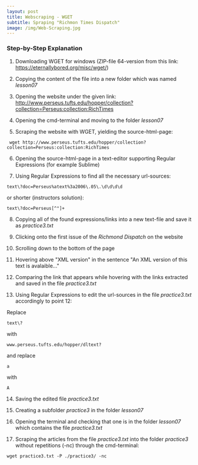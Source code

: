 ```yaml
---
layout: post
title: Webscraping - WGET
subtitle: Spraping "Richmon Times Dispatch"
image: /img/Web-Scraping.jpg
---
```


### Step-by-Step Explanation

1. Downloading WGET for windows (ZIP-file 64-version from this link: <https://eternallybored.org/misc/wget/>)

2. Copying the content of the file into a new folder which was named *lesson07*

3. Opening the website under the given link: <http://www.perseus.tufts.edu/hopper/collection?collection=Perseus:collection:RichTimes>

4. Opening the cmd-terminal and moving to the folder *lesson07*

5. Scraping the website with WGET, yielding the source-html-page: 
```
 wget http://www.perseus.tufts.edu/hopper/collection?collection=Perseus:collection:RichTimes
```

6. Opening the source-html-page in a text-editor supporting Regular Expressions (for example Sublime)

7. Using Regular Expressions to find all the necessary url-sources:
```
text\?doc=Perseus%atext%3a2006\.05\.\d\d\d\d 
```
or shorter (instructors solution):
```
text\?doc=Perseus[^"]+
```
8. Copying all of the found expressions/links into a new text-file and save it as *practice3.txt*

9. Clicking onto the first issue of the *Richmond Dispatch* on the website

10. Scrolling down to the bottom of the page

11. Hovering above "XML version" in the sentence "An XML version of this text is avalaible..."

12. Comparing the link that appears while hovering with the links extracted and saved in the file *practice3.txt*

13. Using Regular Expressions to edit the url-sources in the file *practice3.txt* accordingly to point 12:

Replace 
```
text\?
```
with
```
www.perseus.tufts.edu/hopper/dltext?
```
and replace 
```
a
```
with
```
A
```
14. Saving the edited file *practice3.txt*

15. Creating a subfolder *practice3* in the folder *lesson07*

16. Opening the terminal and checking that one is in the folder *lesson07* which contains the file *practice3.txt*

17. Scraping the articles from the file *practice3.txt* into the folder *practice3* without repetitions (-nc) through the cmd-terminal:
```
wget practice3.txt -P ./practice3/ -nc
```